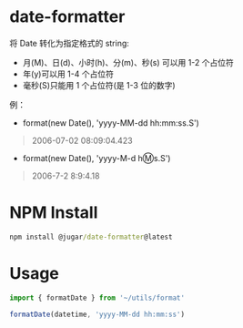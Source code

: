 # date-formatter

将 Date 转化为指定格式的 string:

- 月(M)、日(d)、小时(h)、分(m)、秒(s) 可以用 1-2 个占位符
- 年(y)可以用 1-4 个占位符
- 毫秒(S)只能用 1 个占位符(是 1-3 位的数字)

例：

- format(new Date(), 'yyyy-MM-dd hh:mm:ss.S')

> 2006-07-02 08:09:04.423

- format(new Date(), 'yyyy-M-d h:m:s.S')

> 2006-7-2 8:9:4.18

# NPM Install

```cmd
npm install @jugar/date-formatter@latest
```

# Usage

```ts
import { formatDate } from '~/utils/format'

formatDate(datetime, 'yyyy-MM-dd hh:mm:ss')
```
